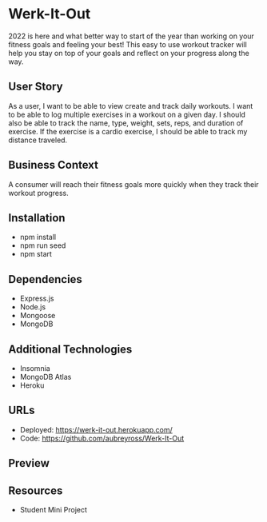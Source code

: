 # Werk-It-Out
2022 is here and what better way to start of the year than working on your fitness goals and feeling your best! This easy to use workout tracker will help you stay on top of your goals and reflect on your progress along the way.

## User Story
As a user, I want to be able to view create and track daily workouts. I want to be able to log multiple exercises in a workout on a given day. I should also be able to track the name, type, weight, sets, reps, and duration of exercise. If the exercise is a cardio exercise, I should be able to track my distance traveled.

## Business Context
A consumer will reach their fitness goals more quickly when they track their workout progress.

## Installation
* npm install
* npm run seed 
* npm start 

## Dependencies
* Express.js
* Node.js
* Mongoose
* MongoDB

## Additional Technologies
* Insomnia 
* MongoDB Atlas
* Heroku

## URLs
* Deployed: https://werk-it-out.herokuapp.com/
* Code: https://github.com/aubreyross/Werk-It-Out

## Preview



## Resources
* Student Mini Project
